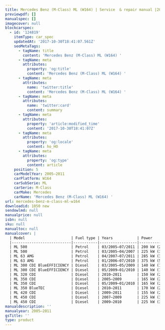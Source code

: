 ```yaml
---
title: Mercedes Benz (M-Class) ML (W164) | Service  & repair manual |2005–2011 | Petrol & diesel
previewpdf: []
manualspec: []
imagecover: null
blockcarspec:
  - id: '124819'
    itemType: car_spec
    updatedAt: '2017-10-30T18:41:07.561Z'
    seoMetaTags:
      - tagName: title
        content: 'Mercedes Benz (M-Class) ML (W164) '
      - tagName: meta
        attributes:
          property: 'og:title'
          content: 'Mercedes Benz (M-Class) ML (W164) '
      - tagName: meta
        attributes:
          name: 'twitter:title'
          content: 'Mercedes Benz (M-Class) ML (W164) '
      - tagName: meta
        attributes:
          name: 'twitter:card'
          content: summary
      - tagName: meta
        attributes:
          property: 'article:modified_time'
          content: '2017-10-30T18:41:07Z'
      - tagName: meta
        attributes:
          property: 'og:locale'
          content: ho_HO
      - tagName: meta
        attributes:
          property: 'og:type'
          content: article
    position: 5
    carModelYear: 2005–2011
    carPlatform: W164
    carSubSerie: ML
    carSerie: M-Class
    carMake: Mercedes
    carName: 'Mercedes Benz (M-Class) ML (W164) '
url: mercedes-benz-m-class-ml-w164
downloadid: 1050 new
sendowlmd: null
manualprice: null
isbn: null
sku: null
manualtoc: null
manualcover: |
  | Model                     | Fuel type | Years           | Power                     |                       | Displacement | Cylinder | 
  |---------------------------|-----------|-----------------|---------------------------|-----------------------|--------------|----------| 
  | ML 500                    | Petrol    | 03/2005–07/2011 | 200 kW (272 PS)  6000/min | 350 Nm  2400–5000/min | 3498 cm³     | 6        | 
  | ML 500                    | Petrol    | 03/2005–04/2007 | 225 kW (306 PS)  5600/min | 460 Nm  2700–4750/min | 4966 cm³     | 6        | 
  | ML 63 AMG                 | Petrol    | 04/2007–07/2011 | 285 kW (388 PS)  6000/min | 530 Nm  2800–4800/min | 5461 cm³     | 8        | 
  | ML 63 AMG                 | Petrol    | 01/2006–07/2010 | 375 kW (510 PS)  6800/min | 630 Nm  5200/min      | 6208 cm³     | 8        | 
  | ML 300 CDI BlueEFFICIENCY | Diesel    | 03/2005–05/2009 | 140 kW (190 PS)  4000/min | 440 Nm 1400–2800/min  | 2987 cm³     | 6        | 
  | ML 300 CDI BlueEFFICIENCY | Diesel    | 05/2009–01/2010 | 140 kW (190 PS)  4000/min | 440 Nm 1400–2800/min  | 2987 cm³     | 6        | 
  | ML 320 CDI                | Diesel    | 2010–2011       | 150 kW (204 PS)  4000/min | #REF!                 | 2987 cm³     | 6        | 
  | ML 350 CDI                | Diesel    | 2005–2009       | 165 kW (224 PS)  3800/min | #REF!                 | 2987 cm³     | 6        | 
  | ML 350 CDI                | Diesel    | 05/2009–01/2010 | 165 kW (224 PS)  3800/min | #REF!                 | 2987 cm³     | 6        | 
  | ML 350 BlueTEC            | Diesel    | 2010–2011       | 170 kW (231 PS)  3800/min | #REF!                 | 2987 cm³     | 6        | 
  | ML 420 CDI                | Diesel    | 2009–2011       | 155 kW (211 PS)  3400/min | #REF!                 | 2987 cm³     | 6        | 
  | ML 450 CDI                | Diesel    | 2007–2009       | 225 kW (306 PS)  3600/min | #REF!                 | 3996 cm³     | 8        | 
  | ML 450 CDI                | Diesel    | 2009–2010       | 225 kW (306 PS)  3600/min | #REF!                 | 3996 cm³     | 8        | 
manualdescription: ''
manualyear: 2005–2011
gsTitle: ''
type: product
---
```


